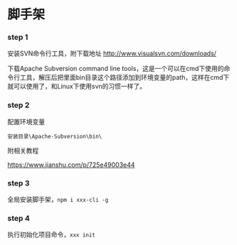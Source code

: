 # 脚手架

### step 1

安装SVN命令行工具，附下载地址 http://www.visualsvn.com/downloads/

下载Apache Subversion command line tools，这是一个可以在cmd下使用的命令行工具，解压后把里面bin目录这个路径添加到环境变量的path，这样在cmd下就可以使用了，和Linux下使用svn的习惯一样了。

### step 2

配置环境变量

`安装目录\Apache-Subversion\bin\`

附相关教程

https://www.jianshu.com/p/725e49003e44

### step 3

全局安装脚手架，`npm i xxx-cli -g`

### step 4

执行初始化项目命令，`xxx init`